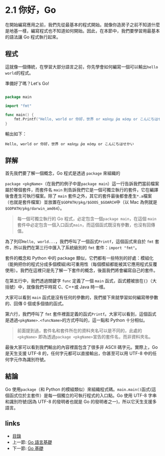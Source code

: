 # 2.1 你好，Go

在開始編寫應用之前，我們先從最基本的程式開始。就像你造房子之前不知道什麼是地基一樣，編寫程式也不知道如何開始。因此，在本節中，我們要學習用最基本的語法讓 Go 程式執行起來。

## 程式

這就像一個傳統，在學習大部分語言之前，你先學會如何編寫一個可以輸出`hello world`的程式。

準備好了嗎？Let's Go!
```Go

package main

import "fmt"

func main() {
	fmt.Printf("Hello, world or 你好，世界 or καλημ ́ρα κóσμ or こんにちはせかい\n")
}
```
輸出如下：

	Hello, world or 你好，世界 or καλημ ́ρα κóσμ or こんにちはせかい

## 詳解
首先我們要了解一個概念，Go 程式是透過 `package` 來組織的

`package <pkgName>`（在我們的例子中是`package main`）這一行告訴我們當前檔案屬於哪個套件，而套件名 `main` 則告訴我們它是一個可獨立執行的套件，它在編譯後會產生可執行檔案。除了 `main` 套件之外，其它的套件最後都會產生`*.a`檔案（也就是套件檔案）並放置在`$GOPATH/pkg/$GOOS_$GOARCH`中（以 Mac 為例就是`$GOPATH/pkg/darwin_amd64`）。

>每一個可獨立執行的 Go 程式，必定包含一個`package main`，在這個 `main` 套件中必定包含一個入口函式`main`，而這個函式既沒有參數，也沒有回傳值。

為了列印`Hello, world...`，我們呼叫了一個函式`Printf`，這個函式來自於 `fmt` 套件，所以我們在第三行中匯入了系統級別的 `fmt` 套件：`import "fmt"`。

套件的概念和 Python 中的 package 類似，它們都有一些特別的好處：模組化（能夠把你的程式分成多個模組)和可重用性（每個模組都能被其它應用程式反覆使用）。我們在這裡只是先了解一下套件的概念，後面我們將會編寫自己的套件。

在第五行中，我們透過關鍵字 `func` 定義了一個 `main` 函式，函式體被放在`{}`（大括號）中，就像我們平時寫 C、C++或 Java 時一樣。

大家可以看到 `main` 函式是沒有任何的參數的，我們接下來就學習如何編寫帶參數的、回傳 0 個或多個值的函式。

第六行，我們呼叫了 `fmt` 套件裡面定義的函式`Printf`。大家可以看到，這個函式是透過`<pkgName>.<funcName>`的方式呼叫的，這一點和 Python 十分相似。

>前面提到過，套件名和套件所在的資料夾名可以是不同的，此處的 `<pkgName>` 即為透過`package <pkgName>`宣告的套件名，而非資料夾名。

最後大家可以看到我們輸出的內容裡面包含了很多非 ASCII 碼字元。實際上，Go 是天生支援 UTF-8 的，任何字元都可以直接輸出，你甚至可以用 UTF-8 中的任何字元作為識別符號。


## 結論

Go 使用`package`（和 Python 的模組類似）來組織程式碼。`main.main()`函式(這個函式位於主套件）是每一個獨立的可執行程式的入口點。Go 使用 UTF-8 字串和識別符號(因為 UTF-8 的發明者也就是 Go 的發明者之一)，所以它天生支援多語言。

## links
   * [目錄](<preface.md>)
   * 上一節: [Go 語言基礎](<02.0.md>)
   * 下一節: [Go 基礎](<02.2.md>)
